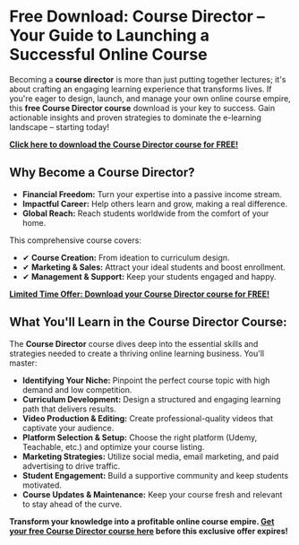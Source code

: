 # Free Download: Course Director – Your Guide to Launching a Successful Online Course

Becoming a **course director** is more than just putting together lectures; it's about crafting an engaging learning experience that transforms lives. If you're eager to design, launch, and manage your own online course empire, this **free Course Director course** download is your key to success. Gain actionable insights and proven strategies to dominate the e-learning landscape – starting today!

[**Click here to download the Course Director course for FREE!**](https://udemywork.com/course-director)

## Why Become a Course Director?

*   **Financial Freedom:** Turn your expertise into a passive income stream.
*   **Impactful Career:** Help others learn and grow, making a real difference.
*   **Global Reach:** Reach students worldwide from the comfort of your home.

This comprehensive course covers:

*   ✔ **Course Creation:** From ideation to curriculum design.
*   ✔ **Marketing & Sales:** Attract your ideal students and boost enrollment.
*   ✔ **Management & Support:** Keep your students engaged and happy.

[**Limited Time Offer: Download your Course Director course for FREE!**](https://udemywork.com/course-director)

## What You'll Learn in the Course Director Course:

The **Course Director** course dives deep into the essential skills and strategies needed to create a thriving online learning business. You'll master:

*   **Identifying Your Niche:** Pinpoint the perfect course topic with high demand and low competition.
*   **Curriculum Development:** Design a structured and engaging learning path that delivers results.
*   **Video Production & Editing:** Create professional-quality videos that captivate your audience.
*   **Platform Selection & Setup:** Choose the right platform (Udemy, Teachable, etc.) and optimize your course listing.
*   **Marketing Strategies:** Utilize social media, email marketing, and paid advertising to drive traffic.
*   **Student Engagement:** Build a supportive community and keep students motivated.
*   **Course Updates & Maintenance:** Keep your course fresh and relevant to stay ahead of the curve.

**Transform your knowledge into a profitable online course empire. [Get your free Course Director course here](https://udemywork.com/course-director) before this exclusive offer expires!**
